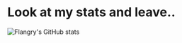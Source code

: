 # Look at my stats and leave..

![Flangry's GitHub stats](https://github-readme-stats.vercel.app/api?username=flangry&show_icons=true&theme=onedark&count_private=true) 
